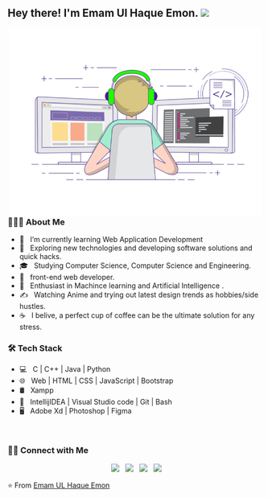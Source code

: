 <h2> Hey there! I'm Emam Ul Haque Emon. <img src="https://github.com/souvikguria98/souvikguria98/blob/master/Hi.gif" width="25"></h2>
<img align="right" alt="GIF" src="https://raw.githubusercontent.com/devSouvik/devSouvik/master/gif3.gif" width="500"/>

<h3> 👨🏻‍💻 About Me </h3>

- 🔭 &nbsp; I’m currently learning Web Application Development
- 🤔 &nbsp; Exploring new technologies and developing software solutions and quick hacks.
- 🎓 &nbsp; Studying Computer Science, Computer Science and Engineering.
- 💼 &nbsp; front-end web developer.
- 🌱 &nbsp; Enthusiast in Machince learning and Artificial Intelligence .
- ✍️ &nbsp; Watching Anime and trying out latest design trends as hobbies/side hustles.
- ☕ &nbsp; I belive, a perfect cup of coffee can be the ultimate solution for any stress. 

<h3>🛠 Tech Stack</h3>

- 💻 &nbsp; C | C++ | Java | Python
- 🌐 &nbsp; Web | HTML | CSS | JavaScript | Bootstrap 
- 🛢 &nbsp; Xampp
- 🔧 &nbsp; IntellijIDEA | Visual Studio code | Git | Bash 
- 🖥 &nbsp; Adobe Xd | Photoshop | Figma

<br>




<h3> 🤝🏻 Connect with Me </h3>

<p align="center">
&nbsp; <a href="https://twitter.com/EmamUlHaqueEmo3" target="_blank" rel="noopener noreferrer"><img src="https://img.icons8.com/plasticine/100/000000/twitter.png" width="50" /></a>  
&nbsp; <a href="https://www.instagram.com/emam_ul_haque_emon/" target="_blank" rel="noopener noreferrer"><img src="https://img.icons8.com/plasticine/100/000000/instagram-new.png" width="50" /></a>  
&nbsp; <a href="https://www.linkedin.com/in/emam-ul-haque-emon-805ba8160/" target="_blank" rel="noopener noreferrer"><img src="https://img.icons8.com/plasticine/100/000000/linkedin.png" width="50" /></a>
&nbsp; <a href="emam5316@gmail.com" target="_blank" rel="noopener noreferrer"><img src="https://img.icons8.com/plasticine/100/000000/gmail.png"  width="50" /></a>
</p>

⭐️ From [Emam UL Haque Emon]([https://github.com/devSouvik](https://github.com/eEmmFinity)https://github.com/eEmmFinity)
